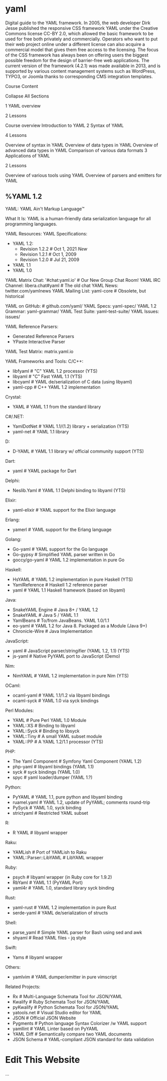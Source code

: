 # yaml
Digital guide to the YAML framework.
In 2005, the web developer Dirk Jesse published the responsive CSS framework YAML under the Creative Commons license CC-BY 2.0, which allowed the basic framework to be used for free both privately and commercially. Operators who want to put their web project online under a different license can also acquire a commercial model that gives them free access to the licensing. The focus of the CSS framework has always been on offering users the biggest possible freedom for the design of barrier-free web applications. The current version of the framework (4.2.1) was made available in 2013, and is supported by various content management systems such as WordPress, TYPO3, or Joomla thanks to corresponding CMS integration templates.


Course Content


Collapse All Sections

1
YAML overview

2 Lessons

Course overview
Introduction to YAML
2
Syntax of YAML

4 Lessons

Overview of syntax in YAML
Overview of data types in YAML
Overview of advanced data types in YAML
Comparison of various data formats
3
Applications of YAML

2 Lessons

Overview of various tools using YAML
Overview of parsers and emitters for YAML



<!--~~~~~~~~~~~~~~~~~~~~~~~~~~~~~~~~~~~~~~~~~~~~~~~~~~~~~~~~~~~~~~~~~~~~~~~~~~~~~~~~~~~~~~~~~~~~~~~~~~~~~~-->
%YAML 1.2
---
YAML: YAML Ain't Markup Language™

What It Is:
  YAML is a human-friendly data serialization
  language for all programming languages.

YAML Resources:
  YAML Specifications:
  - YAML 1.2:
    - Revision 1.2.2      # Oct 1, 2021 *New*
    - Revision 1.2.1      # Oct 1, 2009
    - Revision 1.2.0      # Jul 21, 2009
  - YAML 1.1
  - YAML 1.0

  YAML Matrix Chat:  '#chat:yaml.io'     # Our New Group Chat Room!
  YAML IRC Channel:  libera.chat#yaml    # The old chat
  YAML News:         twitter.com/yamlnews
  YAML Mailing List: yaml-core           # Obsolete, but historical

  YAML on GitHub:                        # github.com/yaml/
    YAML Specs:        yaml-spec/
    YAML 1.2 Grammar:  yaml-grammar/
    YAML Test Suite:   yaml-test-suite/
    YAML Issues:       issues/

  YAML Reference Parsers:
  - Generated Reference Parsers
  - YPaste Interactive Parser

  YAML Test Matrix:   matrix.yaml.io

YAML Frameworks and Tools:
  C/C++:
  - libfyaml      # "C" YAML 1.2 processor (YTS)
  - libyaml       # "C" Fast YAML 1.1 (YTS)
  - libcyaml      # YAML de/serialization of C data (using libyaml)
  - yaml-cpp      # C++ YAML 1.2 implementation

  Crystal:
  - YAML          # YAML 1.1 from the standard library

  C#/.NET:
  - YamlDotNet    # YAML 1.1/(1.2) library + serialization (YTS)
  - yaml-net      # YAML 1.1 library

  D:
  - D-YAML        # YAML 1.1 library w/ official community support (YTS)

  Dart:
  - yaml          # YAML package for Dart

  Delphi:
  - Neslib.Yaml   # YAML 1.1 Delphi binding to libyaml (YTS)

  Elixir:
  - yaml-elixir   # YAML support for the Elixir language

  Erlang:
  - yamerl        # YAML support for the Erlang language

  Golang:
  - Go-yaml       # YAML support for the Go language
  - Go-gypsy      # Simplified YAML parser written in Go
  - goccy/go-yaml # YAML 1.2 implementation in pure Go

  Haskell:
  - HsYAML         # YAML 1.2 implementation in pure Haskell (YTS)
  - YamlReference  # Haskell 1.2 reference parser
  - yaml           # YAML 1.1 Haskell framework (based on libyaml)

  Java:
  - SnakeYAML Engine  # Java 8+ / YAML 1.2
  - SnakeYAML         # Java 5 / YAML 1.1
  - YamlBeans         # To/from JavaBeans. YAML 1.0/1.1
  - eo-yaml           # YAML 1.2 for Java 8. Packaged as a Module (Java 9+)
  - Chronicle-Wire    # Java Implementation

  JavaScript:
  - yaml          # JavaScript parser/stringifier (YAML 1.2, 1.1) (YTS)
  - js-yaml       # Native PyYAML port to JavaScript (Demo)

  Nim:
  - NimYAML       # YAML 1.2 implementation in pure Nim (YTS)

  OCaml:
  - ocaml-yaml    # YAML 1.1/1.2 via libyaml bindings
  - ocaml-syck    # YAML 1.0 via syck bindings

  Perl Modules:
  - YAML          # Pure Perl YAML 1.0 Module
  - YAML::XS      # Binding to libyaml
  - YAML::Syck    # Binding to libsyck
  - YAML::Tiny    # A small YAML subset module
  - YAML::PP      # A YAML 1.2/1.1 processor (YTS)

  PHP:
  - The Yaml Component  # Symfony Yaml Component (YAML 1.2)
  - php-yaml      # libyaml bindings (YAML 1.1)
  - syck          # syck bindings (YAML 1.0)
  - spyc          # yaml loader/dumper (YAML 1.?)

  Python:
  - PyYAML        # YAML 1.1, pure python and libyaml binding
  - ruamel.yaml   # YAML 1.2, update of PyYAML; comments round-trip
  - PySyck        # YAML 1.0, syck binding
  - strictyaml    # Restricted YAML subset

  R:
  - R YAML        # libyaml wrapper

  Raku:
  - YAMLish       # Port of YAMLish to Raku
  - YAML::Parser::LibYAML  # LibYAML wrapper

  Ruby:
  - psych         # libyaml wrapper (in Ruby core for 1.9.2)
  - RbYaml        # YAML 1.1 (PyYAML Port)
  - yaml4r        # YAML 1.0, standard library syck binding

  Rust:
  - yaml-rust     # YAML 1.2 implementation in pure Rust
  - serde-yaml    # YAML de/serialization of structs

  Shell:
  - parse_yaml    # Simple YAML parser for Bash using sed and awk
  - shyaml        # Read YAML files - jq style

  Swift:
  - Yams          # libyaml wrapper

  Others:
  - yamlvim       # YAML dumper/emitter in pure vimscript

Related Projects:
  - Rx            # Multi-Language Schemata Tool for JSON/YAML
  - Kwalify       # Ruby Schemata Tool for JSON/YAML 
  - pyKwalify     # Python Schemata Tool for JSON/YAML
  - yatools.net   # Visual Studio editor for YAML
  - JSON          # Official JSON Website
  - Pygments      # Python language Syntax Colorizer /w YAML support
  - yamllint      # YAML Linter based on PyYAML
  - YAML Diff     # Semantically compare two YAML documents
  - JSON Schema   # YAML-compliant JSON standard for data validation

# Edit This Website
...

